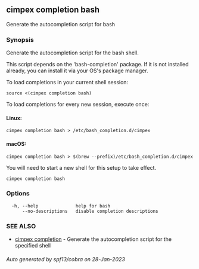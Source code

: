 ## cimpex completion bash

Generate the autocompletion script for bash

### Synopsis

Generate the autocompletion script for the bash shell.

This script depends on the 'bash-completion' package.
If it is not installed already, you can install it via your OS's package manager.

To load completions in your current shell session:

	source <(cimpex completion bash)

To load completions for every new session, execute once:

#### Linux:

	cimpex completion bash > /etc/bash_completion.d/cimpex

#### macOS:

	cimpex completion bash > $(brew --prefix)/etc/bash_completion.d/cimpex

You will need to start a new shell for this setup to take effect.


```
cimpex completion bash
```

### Options

```
  -h, --help              help for bash
      --no-descriptions   disable completion descriptions
```

### SEE ALSO

* [cimpex completion](cimpex_completion.md)	 - Generate the autocompletion script for the specified shell

###### Auto generated by spf13/cobra on 28-Jan-2023
